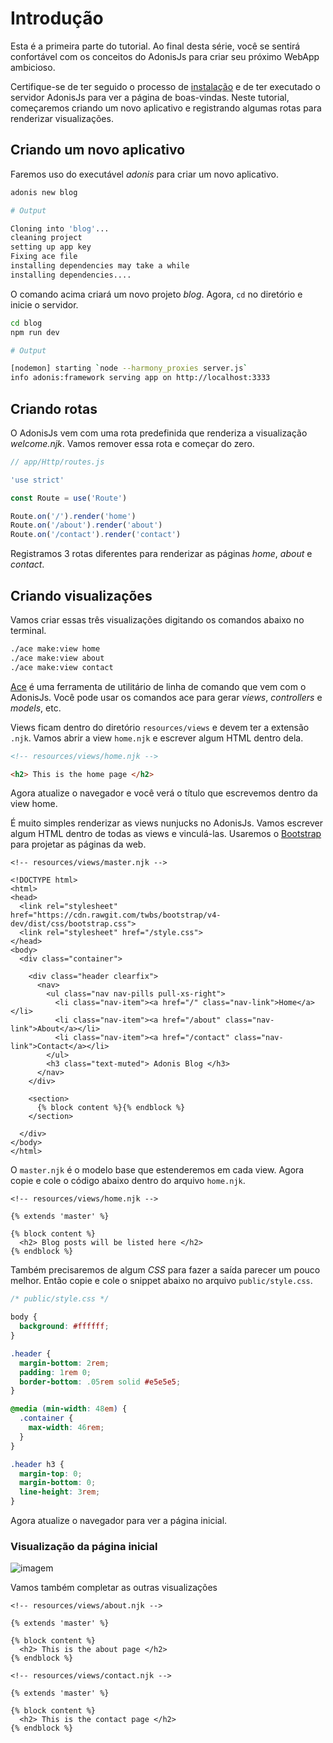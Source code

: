 # Introdução

Esta é a primeira parte do tutorial. Ao final desta série, você se sentirá confortável com os conceitos do AdonisJs para criar seu próximo WebApp ambicioso.

Certifique-se de ter seguido o processo de [instalação](/markdown/03-getting-started/01-installation.md) e de ter executado o servidor AdonisJs para ver a página de boas-vindas. Neste tutorial, começaremos criando um novo aplicativo e registrando algumas rotas para renderizar visualizações.

## Criando um novo aplicativo
Faremos uso do executável *adonis* para criar um novo aplicativo.

```bash
adonis new blog
```

```bash
# Output

Cloning into 'blog'...
cleaning project
setting up app key
Fixing ace file
installing dependencies may take a while
installing dependencies....
```

O comando acima criará um novo projeto *blog*. Agora, `cd` no diretório e inicie o servidor.

```bash
cd blog
npm run dev
```

```bash
# Output

[nodemon] starting `node --harmony_proxies server.js`
info adonis:framework serving app on http://localhost:3333
```

## Criando rotas
O AdonisJs vem com uma rota predefinida que renderiza a visualização *welcome.njk*. Vamos remover essa rota e começar do zero.

```js
// app/Http/routes.js

'use strict'

const Route = use('Route')

Route.on('/').render('home')
Route.on('/about').render('about')
Route.on('/contact').render('contact')
```

Registramos 3 rotas diferentes para renderizar as páginas *home*, *about* e *contact*.

## Criando visualizações
Vamos criar essas três visualizações digitando os comandos abaixo no terminal.

```bash
./ace make:view home
./ace make:view about
./ace make:view contact
```

[Ace](/markdown/07-common-web-tools/01-interactive-shell.md) é uma ferramenta de utilitário de linha de comando que vem com o AdonisJs. Você pode usar os comandos ace para gerar *views*, *controllers* e *models*, etc.

Views ficam dentro do diretório `resources/views` e devem ter a extensão `.njk`. Vamos abrir a view `home.njk` e escrever algum HTML dentro dela.

```html
<!-- resources/views/home.njk -->

<h2> This is the home page </h2>
```

Agora atualize o navegador e você verá o título que escrevemos dentro da view home.

É muito simples renderizar as views nunjucks no AdonisJs. Vamos escrever algum HTML dentro de todas as views e vinculá-las. Usaremos o [Bootstrap](http://v4-alpha.getbootstrap.com/) para projetar as páginas da web.

```twig
<!-- resources/views/master.njk -->

<!DOCTYPE html>
<html>
<head>
  <link rel="stylesheet" href="https://cdn.rawgit.com/twbs/bootstrap/v4-dev/dist/css/bootstrap.css">
  <link rel="stylesheet" href="/style.css">
</head>
<body>
  <div class="container">

    <div class="header clearfix">
      <nav>
        <ul class="nav nav-pills pull-xs-right">
          <li class="nav-item"><a href="/" class="nav-link">Home</a></li>
          <li class="nav-item"><a href="/about" class="nav-link">About</a></li>
          <li class="nav-item"><a href="/contact" class="nav-link">Contact</a></li>
        </ul>
        <h3 class="text-muted"> Adonis Blog </h3>
      </nav>
    </div>

    <section>
      {% block content %}{% endblock %}
    </section>

  </div>
</body>
</html>
```

O `master.njk` é o modelo base que estenderemos em cada view. Agora copie e cole o código abaixo dentro do arquivo `home.njk`.

```twig
<!-- resources/views/home.njk -->

{% extends 'master' %}

{% block content %}
  <h2> Blog posts will be listed here </h2>
{% endblock %}
```

Também precisaremos de algum *CSS* para fazer a saída parecer um pouco melhor. Então copie e cole o snippet abaixo no arquivo `public/style.css`.

```css
/* public/style.css */

body {
  background: #ffffff;
}

.header {
  margin-bottom: 2rem;
  padding: 1rem 0;
  border-bottom: .05rem solid #e5e5e5;
}

@media (min-width: 48em) {
  .container {
    max-width: 46rem;
  }
}

.header h3 {
  margin-top: 0;
  margin-bottom: 0;
  line-height: 3rem;
}
```

Agora atualize o navegador para ver a página inicial.

### Visualização da página inicial
![imagem](http://res.cloudinary.com/adonisjs/image/upload/v1472841283/home-page_uab9il.png)

Vamos também completar as outras visualizações

```twig
<!-- resources/views/about.njk -->

{% extends 'master' %}

{% block content %}
  <h2> This is the about page </h2>
{% endblock %}
```

```twig
<!-- resources/views/contact.njk -->

{% extends 'master' %}

{% block content %}
  <h2> This is the contact page </h2>
{% endblock %}
```
